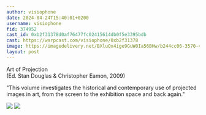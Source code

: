 ```yaml
---
author: visiophone
date: 2024-04-24T15:40:01+0200
username: visiophone
fid: 374952
cast_id: 0xb2f31378d0af76477fc02415614db0f5e3395bdb
cast: https://warpcast.com/visiophone/0xb2f31378
image: https://imagedelivery.net/BXluQx4ige9GuW0Ia56BHw/b244cc06-3570-4d6d-a56e-9cba6c02ac00/original
layout: post
---
```

Art of Projection  
(Ed. Stan Douglas & Christopher Eamon, 2009)  
  
"This volume investigates the historical and contemporary use of projected images in art, from the screen to the exhibition space and back again."  

![](https://imagedelivery.net/BXluQx4ige9GuW0Ia56BHw/b244cc06-3570-4d6d-a56e-9cba6c02ac00/original)
![](https://imagedelivery.net/BXluQx4ige9GuW0Ia56BHw/31584d90-93c9-45e7-c6dd-aa2065c04100/original)